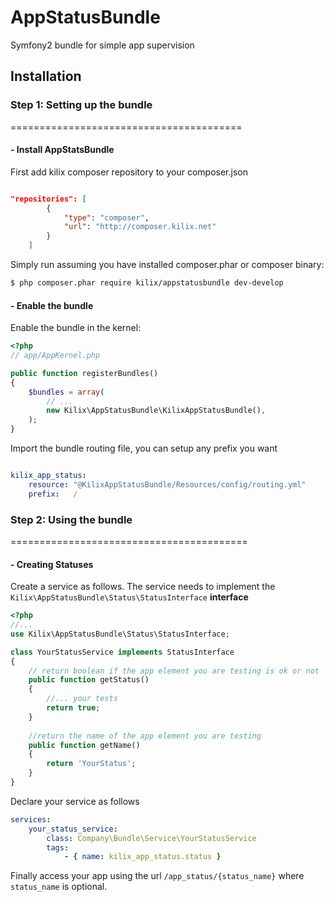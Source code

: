 # AppStatusBundle

Symfony2 bundle for simple app supervision

## Installation 

### Step 1: Setting up the bundle
========================================

#### - Install AppStatsBundle

First add kilix composer repository to your composer.json

```json

"repositories": [
        {
            "type": "composer",
            "url": "http://composer.kilix.net"
        }
    ]

```

Simply run assuming you have installed composer.phar or composer binary:

``` bash
$ php composer.phar require kilix/appstatusbundle dev-develop
```

#### - Enable the bundle

Enable the bundle in the kernel:

``` php
<?php
// app/AppKernel.php

public function registerBundles()
{
    $bundles = array(
        // ...
        new Kilix\AppStatusBundle\KilixAppStatusBundle(),
    );
}
```

Import the bundle routing file, you can setup any prefix you want

```yml

kilix_app_status:
    resource: "@KilixAppStatusBundle/Resources/config/routing.yml"
    prefix:   /
```

### Step 2: Using the bundle
=========================================

#### - Creating Statuses

Create a service as follows. The service needs to implement the `Kilix\AppStatusBundle\Status\StatusInterface` **interface**

```php
<?php
//...
use Kilix\AppStatusBundle\Status\StatusInterface;

class YourStatusService implements StatusInterface
{
    // return boolean if the app element you are testing is ok or not
    public function getStatus()
    {
        //... your tests 
        return true; 
    }
    
    //return the name of the app element you are testing
    public function getName()
    {
        return 'YourStatus'; 
    }
}
```

Declare your service as follows 

```yml
services:
    your_status_service:
        class: Company\Bundle\Service\YourStatusService
        tags:
            - { name: kilix_app_status.status }
```
Finally access your app using the url `/app_status/{status_name}` where `status_name` is optional.

